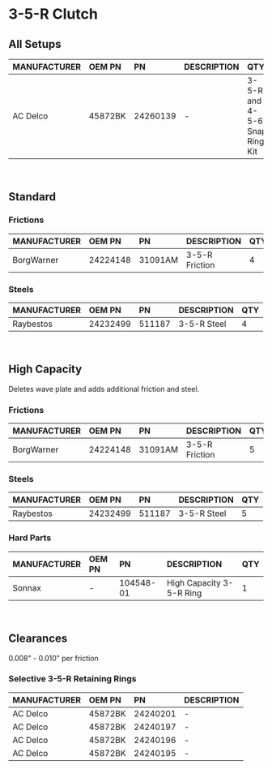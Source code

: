 # 3-5-R Clutch

## All Setups

| MANUFACTURER | OEM PN | PN | DESCRIPTION | QTY |
| :- | :- | :- | :- | :- |
| AC Delco | 45872BK | 24260139 | - | 3-5-R and 4-5-6 Snap Ring Kit | 1 |

&nbsp;
&nbsp;

## Standard
### Frictions

| MANUFACTURER | OEM PN | PN | DESCRIPTION | QTY |
| :- | :- | :- | :- | :- |
| BorgWarner | 24224148 | 31091AM | 3-5-R Friction | 4 |

### Steels

| MANUFACTURER | OEM PN | PN | DESCRIPTION | QTY |
| :- | :- | :- | :- | :- |
| Raybestos | 24232499 | 511187 | 3-5-R Steel | 4 |

&nbsp;

## High Capacity

Deletes wave plate and adds additional friction and steel.

### Frictions

| MANUFACTURER | OEM PN | PN | DESCRIPTION | QTY |
| :- | :- | :- | :- | :- |
| BorgWarner | 24224148 | 31091AM | 3-5-R Friction | 5 |

### Steels

| MANUFACTURER | OEM PN | PN | DESCRIPTION | QTY |
| :- | :- | :- | :- | :- |
| Raybestos | 24232499 | 511187 | 3-5-R Steel | 5 |

### Hard Parts

| MANUFACTURER | OEM PN | PN | DESCRIPTION | QTY |
| :- | :- | :- | :- | :- |
| Sonnax | - | 104548-01 | High Capacity 3-5-R Ring | 1 |

&nbsp;

## Clearances

0.008" - 0.010" per friction

### Selective 3-5-R Retaining Rings

| MANUFACTURER | OEM PN | PN | DESCRIPTION |
| :- | :- | :- | :- |
| AC Delco | 45872BK | 24240201 | - | 0.137" - 0.141" |
| AC Delco | 45872BK | 24240197 | - | 0.137" - 0.141" |
| AC Delco | 45872BK | 24240196 | - | 0.137" - 0.141" |
| AC Delco | 45872BK | 24240195 | - | 0.137" - 0.141" |
